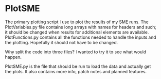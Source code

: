 # PlotSME
The primary plotting script I use to plot the results of my SME runs. The PlotVariables.py file contains long arrays with names for headers and such; it should be changed when results for additional elements are available. PlotFunctions.py contains all the functions needed to handle the inputs and the plotting. Hopefully it should not have to be changed.

Why split the code into three files? I wanted to try it to see what would happen. 

PlotSME.py is the file that should be run to load the data and actually get the plots. It also contains more info, patch notes and planned features.
